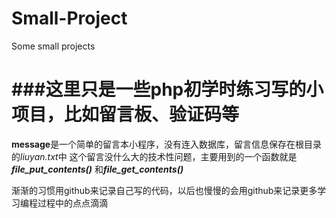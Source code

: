 # Small-Project
Some small projects

###这里只是一些php初学时练习写的小项目，比如留言板、验证码等
====================================
**message**是一个简单的留言本小程序，没有连入数据库，留言信息保存在根目录的*liuyan.txt*中
这个留言没什么大的技术性问题，主要用到的一个函数就是 ***file_put_contents()*** 和***file_get_contents()***   
   
渐渐的习惯用github来记录自己写的代码，以后也慢慢的会用github来记录更多学习编程过程中的点点滴滴
